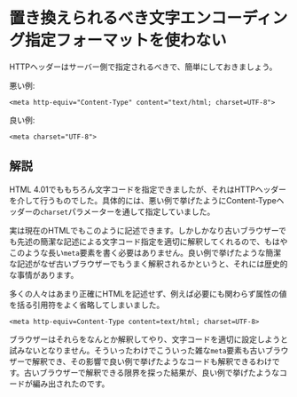 # 置き換えられるべき文字エンコーディング指定フォーマットを使わない

HTTPヘッダーはサーバー側で指定されるべきで、簡単にしておきましょう。

悪い例:

    <meta http-equiv="Content-Type" content="text/html; charset=UTF-8">

良い例:

    <meta charset="UTF-8">


## 解説

HTML 4.01でももちろん文字コードを指定できましたが、それはHTTPヘッダーを介して行うものでした。具体的には、悪い例で挙げたようにContent-Typeヘッダーの`charset`パラメーターを通して指定していました。

実は現在のHTMLでもこのように記述できます。しかしかなり古いブラウザーでも先述の簡潔な記述による文字コード指定を適切に解釈してくれるので、もはやこのような長い`meta`要素を書く必要はありません。良い例で挙げたような簡潔な記述がなぜ古いブラウザーでもうまく解釈されるかというと、それには歴史的な事情があります。

多くの人々はあまり正確にHTMLを記述せず、例えば必要にも関わらず属性の値を括る引用符をよく省略してしまいました。

    <meta http-equiv=Content-Type content=text/html; charset=UTF-8>

ブラウザーはそれらをなんとか解釈してやり、文字コードを適切に設定しようと試みないとなりません。そういったわけでこういった雑な`meta`要素も古いブラウザーで解釈でき、その影響で良い例で挙げたようなコードも解釈できるわけです。古いブラウザーで解釈できる限界を探った結果が、良い例で挙げたようなコードが編み出されたのです。
